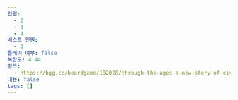 ```yaml
---
인원:
  - 2
  - 3
  - 4
베스트 인원:
  - 3
플레이 여부: false
복잡도: 4.44
링크:
  - https://bgg.cc/boardgame/182028/through-the-ages-a-new-story-of-civilization
내용: false
tags: []
---
```

